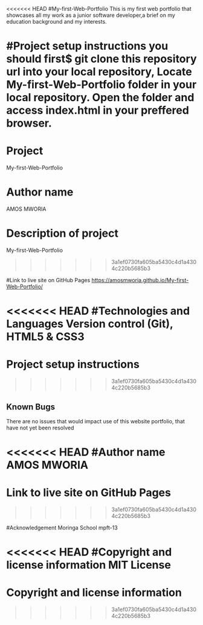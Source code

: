 <<<<<<< HEAD
#My-first-Web-Portfolio
This is my first web portfolio that showcases all my work as a junior software developer,a brief on my education background and my interests.



#Project setup instructions
you should first$ git clone this repository url into your local repository,
Locate My-first-Web-Portfolio folder in your local repository.
Open the folder and access index.html in your preffered browser.
=======
# Project
My-first-Web-Portfolio


# Author name
AMOS MWORIA


# Description of project
My-first-Web-Portfolio
>>>>>>> 3a1ef0730fa605ba5430c4d1a4304c220b5685b3

#Link to live site on GitHub Pages
https://amosmworia.github.io/My-first-Web-Portfolio/

<<<<<<< HEAD
#Technologies and Languages
Version control (Git), HTML5 & CSS3
=======
# Project setup instructions
>>>>>>> 3a1ef0730fa605ba5430c4d1a4304c220b5685b3

## Known Bugs
There are no issues that would impact use of this website portfolio, that have not yet been resolved

<<<<<<< HEAD
#Author name
AMOS MWORIA
=======
# Link to live site on GitHub Pages
>>>>>>> 3a1ef0730fa605ba5430c4d1a4304c220b5685b3

#Acknowledgement
Moringa School mpft-13

<<<<<<< HEAD
#Copyright and license information
MIT License
=======
# Copyright and license information
>>>>>>> 3a1ef0730fa605ba5430c4d1a4304c220b5685b3


